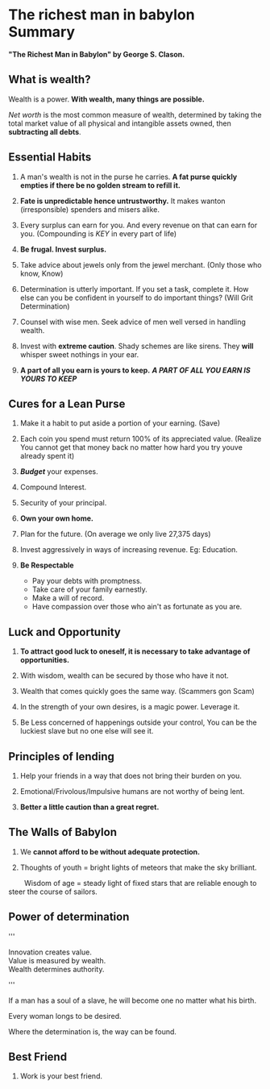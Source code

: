 # The richest man in babylon Summary

 **"The Richest Man in Babylon" by George S. Clason.**

## What is wealth?  

Wealth is a power. **With wealth, many things are possible.**

*Net worth* is the most common measure of wealth, determined by taking the total market value of all physical and intangible assets owned, then **subtracting all debts**.

## Essential Habits     

1. A man's wealth is not in the purse he carries. **A fat purse quickly empties if there be no golden stream to refill it.**  

2. **Fate is unpredictable hence untrustworthy.** It makes wanton (irresponsible) spenders and misers alike.    

3. Every surplus can earn for you. And every revenue on that can earn for you.  (Compounding is *KEY* in every part of life)

4. **Be frugal. Invest surplus.**    

5. Take advice about jewels only from the jewel merchant. (Only those who know, Know)

6. Determination is utterly important. If you set a task, complete it. How else can you be confident in yourself to do important things?  (Will Grit Determination)

7. Counsel with wise men. Seek advice of men well versed in handling wealth.  

8. Invest with **extreme caution**. Shady schemes are like sirens. They **will** whisper sweet nothings in your ear.

9. **A part of all you earn is yours to keep.**  ***A PART OF ALL YOU EARN IS YOURS TO KEEP***

## Cures for a Lean Purse   

1. Make it a habit to put aside a portion of your earning. (Save)  

2. Each coin you spend must return 100% of its appreciated value. (Realize You cannot get that money back no matter how hard you try youve already spent it) 

3. ***Budget*** your expenses.  

4. Compound Interest.

5. Security of your principal.  

6. **Own your own home.**  

7. Plan for the future.  (On average we only live 27,375 days)

8. Invest aggressively in ways of increasing revenue. Eg: Education.  

9. **Be Respectable**
    * Pay your debts with promptness.  
    * Take care of your family earnestly.  
    * Make a will of record.  
    * Have compassion over those who ain't as fortunate as you are.   

## Luck and Opportunity   

1. **To attract good luck to oneself, it is necessary to take advantage of opportunities.**

2. With wisdom, wealth can be secured by those who have it not.  

3. Wealth that comes quickly goes the same way. (Scammers gon Scam)

4. In the strength of your own desires, is a magic power. Leverage it.  

5. Be Less concerned of happenings outside your control, You can be the luckiest slave but no one else will see it.

## Principles of lending  

1. Help your friends in a way that does not bring their burden on you.  

2. Emotional/Frivolous/Impulsive humans are not worthy of being lent.    

3. **Better a little caution than a great regret.**

## The Walls of Babylon  

1. We **cannot afford to be without adequate protection.**

2. Thoughts of youth = bright lights of meteors that make the sky brilliant. 

&nbsp; &nbsp; &nbsp; &nbsp; Wisdom of age = steady light of fixed stars that are reliable enough to steer the course of sailors.   

## Power of determination   

'''

Innovation creates value.  
Value is measured by wealth.  
Wealth determines authority.  

'''

If a man has a soul of a slave, he will become one no matter what his birth.  

Every woman longs to be desired.  

Where the determination is, the way can be found. 

## Best Friend   
 
1. Work is your best friend. 
